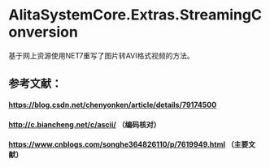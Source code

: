 # AlitaSystemCore.Extras.StreamingConversion
基于网上资源使用NET7重写了图片转AVI格式视频的方法。

## 参考文献：
#### https://blog.csdn.net/chenyonken/article/details/79174500
#### http://c.biancheng.net/c/ascii/ （编码核对）
#### https://www.cnblogs.com/songhe364826110/p/7619949.html （主要文献）
